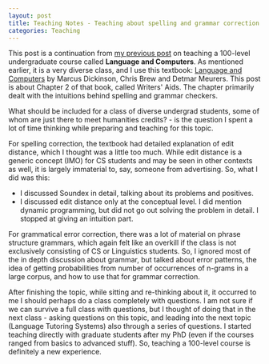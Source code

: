 ```yaml
---
layout: post
title: Teaching Notes - Teaching about spelling and grammar correction
categories: Teaching 
---
```


This post is a continuation from [my previous post](https://nishkalavallabhi.github.io/LandC1/) on teaching a 100-level undergraduate course called **Language and Computers**. As mentioned earlier, it is a very diverse class, and I use this textbook: [Language and Computers](http://www.wiley.com/WileyCDA/WileyTitle/productCd-EHEP002779.html) by Marcus Dickinson, Chris Brew and Detmar Meurers. This post is about Chapter 2 of that book, called Writers' Aids. The chapter primarily dealt with the intuitions behind spelling and grammar checkers.

What should be included for a class of diverse undergrad students, some of whom are just there to meet humanities credits? - is the question I spent a lot of time thinking while preparing and teaching for this topic. 

For spelling correction, the textbook had detailed explanation of edit distance, which I thought was a little too much. While edit distance is a generic concept (IMO) for CS students and may be seen in other contexts as well, it is largely immaterial to, say, someone from advertising. So, what I did was this:
- I discussed Soundex in detail, talking about its problems and positives.
- I discussed edit distance only at the conceptual level. I did mention dynamic programming, but did not go out solving the problem in detail. I stopped at giving an intuition part. 

For grammatical error correction, there was a lot of material on phrase structure grammars, which again felt like an overkill if the class is not exclusively consisting of CS or Linguistics students. So, I ignored most of the in depth discussion about grammar, but talked about error patterns, the idea of getting probabilities from number of occurrences of n-grams in a large corpus, and how to use that for grammar correction. 

After finishing the topic, while sitting and re-thinking about it, it occurred to me I should perhaps do a class completely with questions. I am not sure if we can survive a full class with questions, but I thought of doing that in the next class - asking questions on this topic, and leading into the next topic (Language Tutoring Systems) also through a series of questions. I started teaching directly with graduate students after my PhD (even if the courses ranged from basics to advanced stuff). So, teaching a 100-level course is definitely a new experience. 
